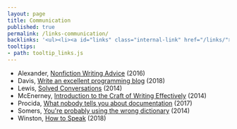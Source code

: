 ```yaml
---
layout: page
title: Communication
published: true
permalink: /links-communication/
backlinks: '<ul><li><a id="links" class="internal-link" href="/links/">Links</a></li></ul>'
tooltips: 
- path: tooltip_links.js
---
```


* Alexander, [Nonfiction Writing Advice](https://slatestarcodex.com/2016/02/20/writing-advice/) (2016)
* Davis, [Write an excellent programming blog](https://emptysqua.re/blog/write-an-excellent-programming-blog/) (2018)
* Lewis, [Solved Conversations](https://aaronzlewis.com/blog/2014/06/01/solved-conversations/) (2014)
* McEnerney, [Introduction to the Craft of Writing Effectively](https://www.youtube.com/watch?v=vtIzMaLkCaM) (2014)
* Procida, [What nobody tells you about documentation](https://documentation.divio.com/) (2017)
* Somers, [You're probably using the wrong dictionary](https://jsomers.net/blog/dictionary) (2014)
* Winston, [How to Speak](https://ocw.mit.edu/resources/res-tll-005-how-to-speak-january-iap-2018/index.htm) (2018)
